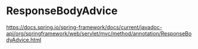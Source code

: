 # ResponseBodyAdvice

https://docs.spring.io/spring-framework/docs/current/javadoc-api/org/springframework/web/servlet/mvc/method/annotation/ResponseBodyAdvice.html